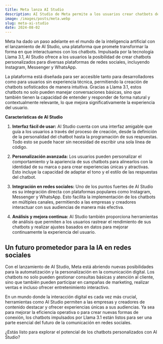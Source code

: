 ```yaml
---
title: Meta lanza AI Studio
description: AI Studio de Meta permite a los usuarios crear chatbots de IA personalizados para redes sociales como Instagram, Messenger y WhatsApp.
image: /images/posts/meta.webp
slug: meta-ai-studio
date: 2024-08-02
---
```


Meta ha dado un paso adelante en el mundo de la inteligencia artificial con el lanzamiento de AI Studio, una plataforma que promete transformar la forma en que interactuamos con los chatbots. 
Impulsada por la tecnología Llama 3.1, AI Studio ofrece a los usuarios la posibilidad de crear chatbots personalizados para diversas plataformas de redes sociales, incluyendo Instagram, Messenger y WhatsApp.

La plataforma está diseñada para ser accesible tanto para desarrolladores como para usuarios sin experiencia técnica, permitiendo la creación de chatbots sofisticados de manera intuitiva. Gracias a Llama 3.1, estos chatbots no solo pueden manejar conversaciones básicas, sino que también tienen la capacidad de entender y responder de forma natural y contextualmente relevante, lo que mejora significativamente la experiencia del usuario.

**Características de AI Studio**

1. **Interfaz fácil de usar:** AI Studio cuenta con una interfaz amigable que guía a los usuarios a través del proceso de creación, desde la definición de la personalidad del chatbot hasta la programación de sus respuestas. Todo esto se puede hacer sin necesidad de escribir una sola línea de código.

2. **Personalización avanzada:** Los usuarios pueden personalizar el comportamiento y la apariencia de sus chatbots para alinearlos con la identidad de su marca o para crear experiencias únicas y atractivas. Esto incluye la capacidad de adaptar el tono y el estilo de las respuestas del chatbot.

3. **Integración en redes sociales:** Uno de los puntos fuertes de AI Studio es su integración directa con plataformas populares como Instagram, Messenger y WhatsApp. Esto facilita la implementación de los chatbots en múltiples canales, permitiendo a las empresas y creadores interactuar con sus audiencias de manera más efectiva.

4. **Análisis y mejora continua:** AI Studio también proporciona herramientas de análisis que permiten a los usuarios rastrear el rendimiento de sus chatbots y realizar ajustes basados en datos para mejorar continuamente la experiencia del usuario.

## Un futuro prometedor para la IA en redes sociales

Con el lanzamiento de AI Studio, Meta está abriendo nuevas posibilidades para la automatización y la personalización en la comunicación digital. Los chatbots no solo pueden gestionar consultas básicas y atención al cliente, sino que también pueden participar en campañas de marketing, realizar ventas e incluso ofrecer entretenimiento interactivo.

En un mundo donde la interacción digital es cada vez más crucial, herramientas como AI Studio permiten a las empresas y creadores de contenido destacar y ofrecer experiencias únicas a sus audiencias. Ya sea para mejorar la eficiencia operativa o para crear nuevas formas de conexión, los chatbots impulsados por Llama 3.1 están listos para ser una parte esencial del futuro de la comunicación en redes sociales.

¿Estás listo para explorar el potencial de los chatbots personalizados con AI Studio?